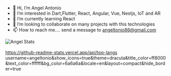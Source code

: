- 👋 Hi, I’m Angel Antonio
- 👀 I’m interested in Dart,Flutter, React, Angular, Vue, Nestjs, IoT and AR
- 🌱 I’m currently learning React
- 💞️ I’m looking to collaborate on many projects with this technologies 
- 📫 How to reach me.... send a message to angeltonio86@gmail.com

 ![Angel Stats](https://github-readme-stats.vercel.app/api?username=angeltonio&theme=transparent&show_icons=true)\
 \
https://github-readme-stats.vercel.app/api/top-langs username=angeltonio&show_icons=true&theme=dracula&title_color=ff8000&text_color=ffffff&bg_color=6a6a6a&locale=en&layout=compact&hide_border=true
